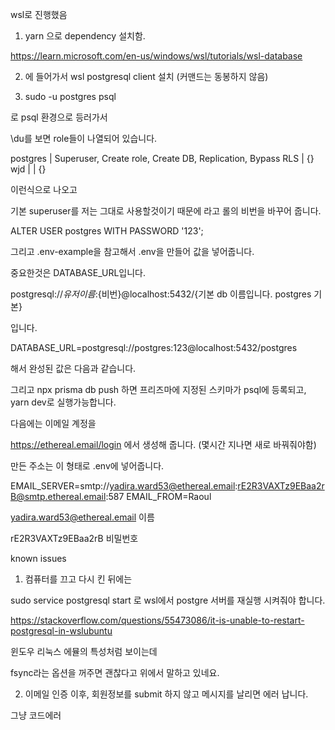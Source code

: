 


 wsl로 진행했음

 1. yarn 으로 dependency 설치함.

 https://learn.microsoft.com/en-us/windows/wsl/tutorials/wsl-database

 2. 에 들어가서 wsl postgresql client 설치 (커맨드는 동봉하지 않음)

 3. sudo -u postgres psql

 로 psql 환경으로 등러가서

 \du를 보면 role들이 나열되어 있습니다.


 postgres  | Superuser, Create role, Create DB, Replication, Bypass RLS | {}
 wjd       |                                                            | {}

 이런식으로 나오고

 
기본 superuser를 저는 그대로 사용할것이기 때문에
라고 롤의 비번을 바꾸어 줍니다.

 ALTER USER postgres WITH PASSWORD '123';

그리고 .env-example을 참고해서 .env을 만들어 값을 넣어줍니다.

중요한것은 DATABASE_URL입니다.

postgresql://${유저이름}:${비번}@localhost:5432/{기본 db 이름입니다. postgres 기본}

입니다.

 DATABASE_URL=postgresql://postgres:123@localhost:5432/postgres

 해서 완성된 값은 다음과 같습니다.

그리고 npx prisma db push 하면 프리즈마에 지정된 스키마가 psql에 등록되고, yarn dev로 실행가능합니다.



다음에는 이메일 계정을 

https://ethereal.email/login 에서 생성해 줍니다. (몇시간 지나면 새로 바꿔줘야함)

만든 주소는 이 형태로 .env에 넣어줍니다.

EMAIL_SERVER=smtp://yadira.ward53@ethereal.email:rE2R3VAXTz9EBaa2rB@smtp.ethereal.email:587
EMAIL_FROM=Raoul

yadira.ward53@ethereal.email 
이름

rE2R3VAXTz9EBaa2rB
비밀번호




known issues

1. 컴퓨터를 끄고 다시 킨 뒤에는

sudo service postgresql start 로 wsl에서 postgre 서버를 재실행 시켜줘야 합니다.

https://stackoverflow.com/questions/55473086/it-is-unable-to-restart-postgresql-in-wslubuntu

윈도우 리눅스 에뮬의 특성처럼 보이는데

fsync라는 옵션을 꺼주면 괜찮다고 위에서 말하고 있네요.

2. 이메일 인증 이후, 회원정보를 submit 하지 않고 메시지를 날리면 에러 납니다.

그냥 코드에러